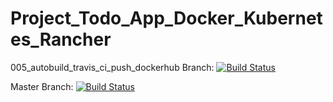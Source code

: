 # Project_Todo_App_Docker_Kubernetes_Rancher

005_autobuild_travis_ci_push_dockerhub Branch: [![Build Status](https://travis-ci.org/rgr19/Udemy_Todo_App_with_Angular_Docker_Compose_Kubernetes_Helm_Rancher.svg?branch=005_autobuild_travis_ci_push_dockerhub)](https://travis-ci.org/rgr19/Udemy_Todo_App_with_Angular_Docker_Compose_Kubernetes_Helm_Rancher)



Master Branch: [![Build Status](https://travis-ci.org/rgr19/Udemy_Todo_App_with_Angular_Docker_Compose_Kubernetes_Helm_Rancher.svg?branch=master)](https://travis-ci.org/rgr19/Udemy_Todo_App_with_Angular_Docker_Compose_Kubernetes_Helm_Rancher)
